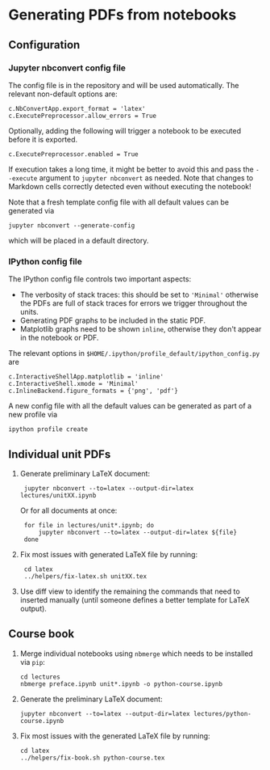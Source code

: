 
# Generating PDFs from notebooks

## Configuration

### Jupyter nbconvert config file

The config file is in the repository and will be used automatically.
The relevant non-default options are:

    c.NbConvertApp.export_format = 'latex'
    c.ExecutePreprocessor.allow_errors = True
    
Optionally, adding the following will trigger a notebook to be executed
before it is exported.
    
    c.ExecutePreprocessor.enabled = True
    
If execution takes a long time, it might be better to avoid this and 
pass the `--execute` argument to `jupyter nbconvert` as needed. Note that
changes to Markdown cells correctly detected even without executing the notebook!

Note that a fresh template config file with all default values can 
be generated via
    
    jupyter nbconvert --generate-config 

which will be placed in a default directory.

### IPython config file

The IPython config file controls two important aspects:

- The verbosity of stack traces: this should be set to `'Minimal'`
    otherwise the PDFs are full of stack traces for errors we 
    trigger throughout the units.
- Generating PDF graphs to be included in the static PDF.
- Matplotlib graphs need to be shown `inline`, otherwise they don't appear in 
  the notebook or PDF.

The relevant options in `$HOME/.ipython/profile_default/ipython_config.py` are

    c.InteractiveShellApp.matplotlib = 'inline'
    c.InteractiveShell.xmode = 'Minimal'
    c.InlineBackend.figure_formats = {'png', 'pdf'}

A new config file with all the default values can be generated as part
of a new profile via

    ipython profile create

## Individual unit PDFs

1. Generate preliminary LaTeX document:

        jupyter nbconvert --to=latex --output-dir=latex lectures/unitXX.ipynb

    Or for all documents at once:

        for file in lectures/unit*.ipynb; do
            jupyter nbconvert --to=latex --output-dir=latex ${file}
        done

2. Fix most issues with generated LaTeX file by running:

        cd latex
        ../helpers/fix-latex.sh unitXX.tex

3. Use diff view to identify the remaining the commands that need to inserted
   manually (until someone defines a better template for LaTeX output). 

## Course book

1.  Merge individual notebooks using `nbmerge` which needs to be 
    installed via `pip`:

        cd lectures    
        nbmerge preface.ipynb unit*.ipynb -o python-course.ipynb
 
2.  Generate the preliminary LaTeX document:

        jupyter nbconvert --to=latex --output-dir=latex lectures/python-course.ipynb 

3.  Fix most issues with the generated LaTeX file by running:
    
        cd latex
        ../helpers/fix-book.sh python-course.tex
